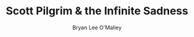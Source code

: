 ---
title: Scott Pilgrim & the Infinite Sadness
author: Bryan Lee O'Malley
readingDate: 2010-08-01
layout: book
---